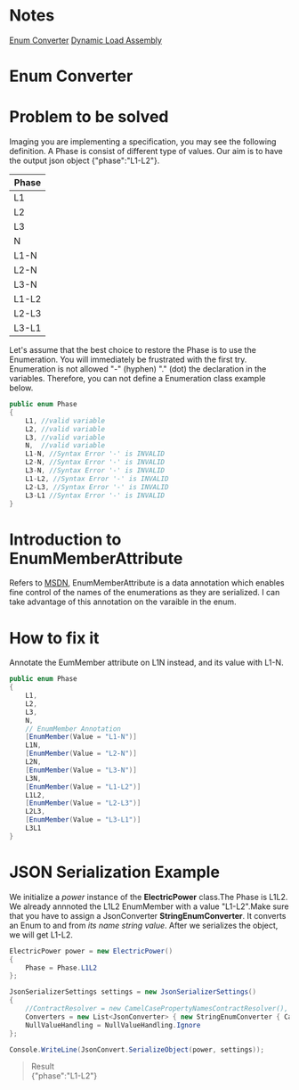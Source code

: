 # Notes
[Enum Converter](https://github.com/ichbinwilly/UnderTheHoodCSharp/blob/master/README.md "Enum Converter")
[Dynamic Load Assembly](https://github.com/ichbinwilly/UnderTheHoodCSharp/blob/master/UnderTheHoodCSharp/DynamicLoadAssembly/README.md "Dynamic Load Assembly")

# Enum Converter

# Problem to be solved
Imaging you are implementing a specification, you may see the following definition. A Phase is consist of different type of values. Our aim is to have the  output json object {"phase":"L1-L2"}.

|Phase|
|-----|
|L1   |
|L2   |
|L3|
|N|
|L1-N|
|L2-N|
|L3-N|
|L1-L2|
|L2-L3|
|L3-L1|

Let's assume that the best choice to restore the Phase is to use the Enumeration. You will immediately be frustrated with the first try. Enumeration is not allowed "-" (hyphen) "." (dot) the declaration in the variables. Therefore, you can not define a Enumeration class example below.

```csharp
public enum Phase
{
    L1, //valid variable
    L2, //valid variable
    L3, //valid variable
    N,  //valid variable
    L1-N, //Syntax Error '-' is INVALID
    L2-N, //Syntax Error '-' is INVALID
    L3-N, //Syntax Error '-' is INVALID
    L1-L2, //Syntax Error '-' is INVALID
    L2-L3, //Syntax Error '-' is INVALID
    L3-L1 //Syntax Error '-' is INVALID
}
```

# Introduction to EnumMemberAttribute

Refers to [MSDN](https://msdn.microsoft.com/zh-tw/library/system.runtime.serialization.enummemberattribute(v=vs.110).aspx), EnumMemberAttribute is a data annotation which enables fine control of the names of the enumerations as they are serialized. I can take advantage of this annotation on the varaible in the enum.

# How to fix it

Annotate the EumMember attribute on L1N instead, and its value with L1-N.

```csharp
public enum Phase
{
    L1,
    L2,
    L3,
    N,
    // EnumMember Annotation
    [EnumMember(Value = "L1-N")] 
    L1N,
    [EnumMember(Value = "L2-N")]
    L2N,
    [EnumMember(Value = "L3-N")]
    L3N,
    [EnumMember(Value = "L1-L2")]
    L1L2,
    [EnumMember(Value = "L2-L3")]
    L2L3,
    [EnumMember(Value = "L3-L1")]
    L3L1
}
```
# JSON Serialization Example

We initialize a *power* instance of the **ElectricPower** class.The Phase is L1L2. We already annnoted the L1L2 EnumMember with a value "L1-L2".Make sure that you have to assign a JsonConverter **StringEnumConverter**. It converts an Enum to and from *its name string value*. After we serializes the object, we will get L1-L2.

```csharp
ElectricPower power = new ElectricPower()
{
    Phase = Phase.L1L2
};

JsonSerializerSettings settings = new JsonSerializerSettings()
{
    //ContractResolver = new CamelCasePropertyNamesContractResolver(),
    Converters = new List<JsonConverter> { new StringEnumConverter { CamelCaseText = true } }, //Specified CamelCaseText StringConverter
    NullValueHandling = NullValueHandling.Ignore
};

Console.WriteLine(JsonConvert.SerializeObject(power, settings));
```

> Result  
>     {"phase":"L1-L2"}